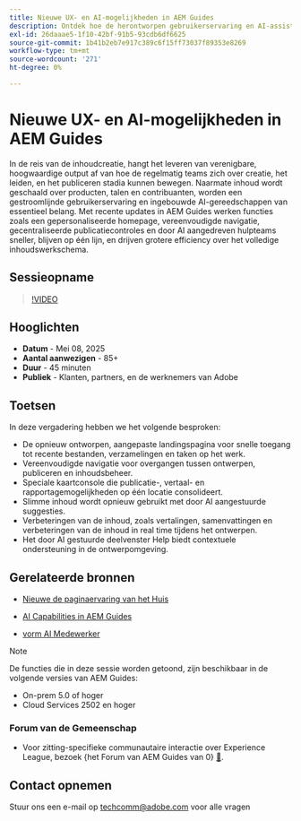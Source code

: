 ```yaml
---
title: Nieuwe UX- en AI-mogelijkheden in AEM Guides
description: Ontdek hoe de herontworpen gebruikerservaring en AI-assistenten in AEM Guides het ontwerpen stroomlijnen, de navigatie verbeteren en realtime intelligentie in uw contentworkflows brengen.
exl-id: 26daaae5-1f10-42bf-91b5-93cdb6df6625
source-git-commit: 1b41b2eb7e917c389c6f15ff73037f89353e8269
workflow-type: tm+mt
source-wordcount: '271'
ht-degree: 0%

---
```


# Nieuwe UX- en AI-mogelijkheden in AEM Guides

In de reis van de inhoudcreatie, hangt het leveren van verenigbare, hoogwaardige output af van hoe de regelmatig teams zich over creatie, het leiden, en het publiceren stadia kunnen bewegen. Naarmate inhoud wordt geschaald over producten, talen en contribuanten, worden een gestroomlijnde gebruikerservaring en ingebouwde AI-gereedschappen van essentieel belang. Met recente updates in AEM Guides werken functies zoals een gepersonaliseerde homepage, vereenvoudigde navigatie, gecentraliseerde publicatiecontroles en door AI aangedreven hulpteams sneller, blijven op één lijn, en drijven grotere efficiency over het volledige inhoudswerkschema.


## Sessieopname

>[!VIDEO](https://video.tv.adobe.com/v/3458396/?quality=12&learn=on)

## Hooglichten

- **Datum** - Mei 08, 2025
- **Aantal aanwezigen** - 85+
- **Duur** - 45 minuten
- **Publiek** - Klanten, partners, en de werknemers van Adobe

## Toetsen

In deze vergadering hebben we het volgende besproken:
- De opnieuw ontworpen, aangepaste landingspagina voor snelle toegang tot recente bestanden, verzamelingen en taken op het werk.
- Vereenvoudigde navigatie voor overgangen tussen ontwerpen, publiceren en inhoudsbeheer.
- Speciale kaartconsole die publicatie-, vertaal- en rapportagemogelijkheden op één locatie consolideert.
- Slimme inhoud wordt opnieuw gebruikt met door AI aangestuurde suggesties.
- Verbeteringen van de inhoud, zoals vertalingen, samenvattingen en verbeteringen van de inhoud in real time tijdens het ontwerpen.
- Het door AI gestuurde deelvenster Help biedt contextuele ondersteuning in de ontwerpomgeving.


## Gerelateerde bronnen

- [ Nieuwe de paginaervaring van het Huis ](https://experienceleague.adobe.com/en/docs/experience-manager-guides/using/user-guide/home-page/intro-home-page)

- [ AI Capabilities in AEM Guides ](https://experienceleague.adobe.com/en/docs/experience-manager-guides/using/user-guide/ai-assistant-aem/ai-assistant)

- [ vorm AI Medewerker ](https://experienceleague.adobe.com/en/docs/experience-manager-guides/using/install-guide/cs-ig/web-editor-configs-cs/conf-smart-suggestions)



>[!NOTE]
>
> De functies die in deze sessie worden getoond, zijn beschikbaar in de volgende versies van AEM Guides:
> - On-prem 5.0 of hoger
> - Cloud Services 2502 en hoger


### Forum van de Gemeenschap

- Voor zitting-specifieke communautaire interactie over Experience League, bezoek {het Forum van AEM Guides van 0} [&#128279;](https://experienceleaguecommunities.adobe.com/t5/experience-manager-guides/bd-p/xml-documentation-discussions).


## Contact opnemen

Stuur ons een e-mail op <techcomm@adobe.com> voor alle vragen
